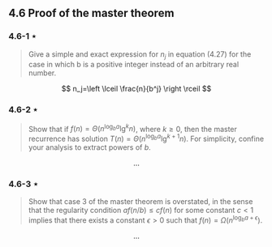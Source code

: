 ## 4.6 Proof of the master theorem

### 4.6-1 $\star$

> Give a simple and exact expression for $n_j$ in equation (4.27) for the case in which b is a positive integer instead of an arbitrary real number.

$$
n_j=\left \lceil \frac{n}{b^j} \right \rceil
$$

### 4.6-2 $\star$

> Show that if $f(n)=\Theta(n^{\log_ba}\lg^kn)$, where $k \ge 0$, then the master recurrence has solution $T(n)=\Theta(n^{\log_ba}\lg^{k+1}n)$. For simplicity, confine your analysis to extract powers of $b$.

$$
\dots
$$

### 4.6-3 $\star$

> Show that case 3 of the master theorem is overstated, in the sense that the regularity condition $af(n/b) \le cf(n)$ for some constant $c < 1$ implies that there exists a constant $\epsilon > 0$ such that $f(n)=\Omega(n^{\log_ba+\epsilon})$.

$$
\dots
$$
